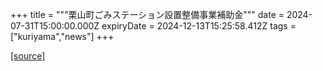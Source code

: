 +++
title = """栗山町ごみステーション設置整備事業補助金"""
date = 2024-07-31T15:00:00.000Z
expiryDate = 2024-12-13T15:25:58.412Z
tags = ["kuriyama","news"]
+++


[[source]](https://www.town.kuriyama.hokkaido.jp/soshiki/45/28300.html)
